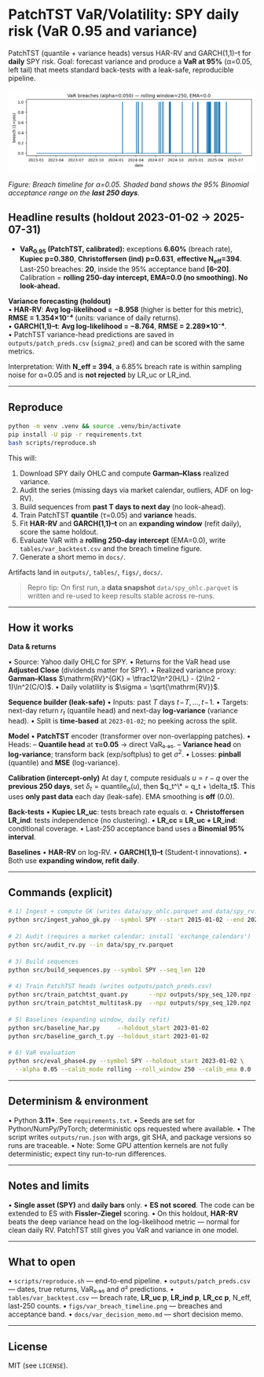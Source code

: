 # PatchTST VaR/Volatility: SPY daily risk (VaR 0.95 and variance)

PatchTST (quantile + variance heads) versus HAR-RV and GARCH(1,1)–t for **daily** SPY risk.
Goal: forecast variance and produce a **VaR at 95%** (α=0.05, left tail) that meets standard back-tests with a leak-safe, reproducible pipeline.

![VaR 0.95 breach timeline](figs/var_breach_timeline.png)

*Figure: Breach timeline for α=0.05. Shaded band shows the 95% Binomial acceptance range on the **last 250 days**.*

## Headline results (holdout 2023-01-02 → 2025-07-31)

<!-- VAR_HEAD_START -->
* **VaR<sub>0.95</sub> (PatchTST, calibrated):**
  exceptions **6.60%** (breach rate), **Kupiec p=0.380**, **Christoffersen (ind) p=0.631**, **effective N<sub>eff</sub>=394**.
  Last-250 breaches: **20**, inside the 95% acceptance band **[6–20]**.
  Calibration = **rolling 250-day intercept, EMA=0.0 (no smoothing). No look-ahead.**
<!-- VAR_HEAD_END -->

**Variance forecasting (holdout)**  
• **HAR-RV**: **Avg log-likelihood = −8.958** (higher is better for this metric), **RMSE = 1.354×10⁻⁴** (units: variance of daily returns).  
• **GARCH(1,1)–t**: **Avg log-likelihood = −8.764**, **RMSE = 2.289×10⁻⁴**.  
• PatchTST variance-head predictions are saved in `outputs/patch_preds.csv` (`sigma2_pred`) and can be scored with the same metrics.

Interpretation: With **N_eff = 394**, a 6.85% breach rate is within sampling noise for α=0.05 and is **not rejected** by LR_uc or LR_ind. 

---

## Reproduce

```bash
python -m venv .venv && source .venv/bin/activate
pip install -U pip -r requirements.txt
bash scripts/reproduce.sh
````

This will:

1. Download SPY daily OHLC and compute **Garman–Klass** realized variance.
2. Audit the series (missing days via market calendar, outliers, ADF on log-RV).
3. Build sequences from **past T days to next day** (no look-ahead).
4. Train PatchTST **quantile** (τ=0.05) and **variance** heads.
5. Fit **HAR-RV** and **GARCH(1,1)–t** on an **expanding window** (refit daily), score the same holdout.
6. Evaluate VaR with a **rolling 250-day intercept** (EMA=0.0), write `tables/var_backtest.csv` and the breach timeline figure.
7. Generate a short memo in `docs/`.

Artifacts land in `outputs/`, `tables/`, `figs/`, `docs/`.

> Repro tip: On first run, a **data snapshot** `data/spy_ohlc.parquet` is written and re-used to keep results stable across re-runs.

---

## How it works

**Data & returns**

  • Source: Yahoo daily OHLC for SPY.
  • Returns for the VaR head use **Adjusted Close** (dividends matter for SPY).
  • Realized variance proxy: **Garman–Klass**
  $\mathrm{RV}^{GK} = \tfrac12\ln^2(H/L) - (2\ln2 - 1)\ln^2(C/O)$.
  • Daily volatility is $\sigma = \sqrt{\mathrm{RV}}$.

**Sequence builder (leak-safe)**
  • Inputs: past $T$ days $t\!-\!T,\dots,t\!-\!1$.
  • Targets: next-day return $r_t$ (quantile head) and next-day **log-variance** (variance head).
  • Split is **time-based** at `2023-01-02`; no peeking across the split.

**Model**
  • **PatchTST** encoder (transformer over non-overlapping patches).
  • Heads:
    – **Quantile head** at **τ=0.05** → direct VaR₀.₉₅.
    – **Variance head** on **log-variance**; transform back (exp/softplus) to get $\sigma^2$.
  • Losses: **pinball** (quantile) and **MSE** (log-variance).

**Calibration (intercept-only)**
At day $t$, compute residuals $u = r - q$ over the **previous 250 days**, set $\delta_t = \mathrm{quantile}_\alpha(u)$, then
$q_t^\* = q_t + \delta_t$.
This uses **only past data** each day (leak-safe). EMA smoothing is **off** (0.0).

**Back-tests**
• **Kupiec LR\_uc**: tests breach rate equals α.
• **Christoffersen LR\_ind**: tests independence (no clustering).
• **LR\_cc = LR\_uc + LR\_ind**: conditional coverage.
• Last-250 acceptance band uses a **Binomial 95% interval**.

**Baselines**
• **HAR-RV** on log-RV.
• **GARCH(1,1)–t** (Student-t innovations).
• Both use **expanding window, refit daily**.

---

## Commands (explicit)

```bash
# 1) Ingest + compute GK (writes data/spy_ohlc.parquet and data/spy_rv.parquet)
python src/ingest_yahoo_gk.py --symbol SPY --start 2015-01-02 --end 2025-07-31

# 2) Audit (requires a market calendar; install 'exchange_calendars')
python src/audit_rv.py --in data/spy_rv.parquet

# 3) Build sequences
python src/build_sequences.py --symbol SPY --seq_len 120

# 4) Train PatchTST heads (writes outputs/patch_preds.csv)
python src/train_patchtst_quant.py      --npz outputs/spy_seq_120.npz --split_date 2023-01-02
python src/train_patchtst_multitask.py  --npz outputs/spy_seq_120.npz --split_date 2023-01-02

# 5) Baselines (expanding window, daily refit)
python src/baseline_har.py     --holdout_start 2023-01-02
python src/baseline_garch_t.py --holdout_start 2023-01-02

# 6) VaR evaluation
python src/eval_phase4.py --symbol SPY --holdout_start 2023-01-02 \
  --alpha 0.05 --calib_mode rolling --roll_window 250 --calib_ema 0.0
```

---

## Determinism & environment

• Python **3.11+**. See `requirements.txt`.
• Seeds are set for Python/NumPy/PyTorch; deterministic ops requested where available.
• The script writes `outputs/run.json` with args, git SHA, and package versions so runs are traceable.
• Note: Some GPU attention kernels are not fully deterministic; expect tiny run-to-run differences.

---

## Notes and limits

• **Single asset (SPY)** and **daily bars** only.
• **ES not scored**. The code can be extended to ES with **Fissler–Ziegel** scoring.
• On this holdout, **HAR-RV** beats the deep variance head on the log-likelihood metric — normal for clean daily RV. PatchTST still gives you VaR and variance in one model.

---

## What to open

• `scripts/reproduce.sh` — end-to-end pipeline.
• `outputs/patch_preds.csv` — dates, true returns, VaR₀.₉₅ and σ² predictions.
• `tables/var_backtest.csv` — breach rate, **LR\_uc p**, **LR\_ind p**, **LR\_cc p**, N\_eff, last-250 counts.
• `figs/var_breach_timeline.png` — breaches and acceptance band.
• `docs/var_decision_memo.md` — short decision memo.

---

## License

MIT (see `LICENSE`).

